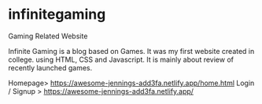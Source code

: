 # infinitegaming
Gaming Related Website

Infinite Gaming is a blog based on Games. It was my first website created in college. using HTML, CSS and Javascript.
It is mainly about review of recently launched games.

Homepage> https://awesome-jennings-add3fa.netlify.app/home.html
Login / Signup > https://awesome-jennings-add3fa.netlify.app/
